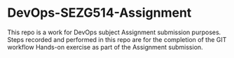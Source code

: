 # DevOps-SEZG514-Assignment
This repo is a work for DevOps subject Assignment submission purposes. Steps recorded and performed in this repo are for the completion of the GIT workflow Hands-on exercise as part of the Assignment submission.
